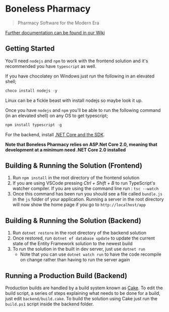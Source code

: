 # Boneless Pharmacy

> Pharmacy Software for the Modern Era

[Further documentation can be found in our Wiki](https://github.com/Butch78/BonelessPharmacy/wiki)

## Getting Started

You'll need `nodejs` and `npm` to work with the frontend solution
and it's recommended you have `typescript` as well.

If you have chocolatey on Windows just run the following in an elevated shell;

```powershell
choco install nodejs -y
```

Linux can be a fickle beast with install nodejs so maybe look it up.

Once you have `nodejs` and `npm` you'll be able to run the following command (in an elevated shell) on any OS
to get typescript;

```powershell
npm install typescript -g
``` 

For the backend, install [.NET Core and the SDK](https://www.microsoft.com/net/core#windowscmd).

**Note that Boneless Pharmacy relies on ASP.Net Core 2.0, meaning that development at a minimum need .NET Core 2.0 installed**

## Building & Running the Solution (Frontend)

1. Run `npm install` in the root directory of the  frontend solution 
2. If you are using VSCode pressing *Ctrl + Shift + B* to run TypeScript's watcher compiler. If you are using the command line run : `tsc --watch`
3. Once this command has been run you should see a file called `bundle.js` in the `js` folder of your application. Running a server in the root directory will now show the home page if you go to `http://localhost/app`

## Building & Running the Solution (Backend)

1. Run `dotnet restore` in the root directory of the backend solution
2. Once restored, run `dotnet ef database update` to update the current state of the Entity Framework solution to the newest build
3. To run the solution in the built in dev server, just use `dotnet run`
    - Note that you can use `dotnet watch run` to have the code recompile on change rather than having to run the server again

## Running a Production Build (Backend)

Production builds are handled by a build system known as [Cake](https://cakebuild.net/). To edit the build script, a series of steps explaining what needs to be done 
for a build, just edit `backend/build.cake`. To build the solution using Cake just run the `build.ps1` script inside the backend folder.